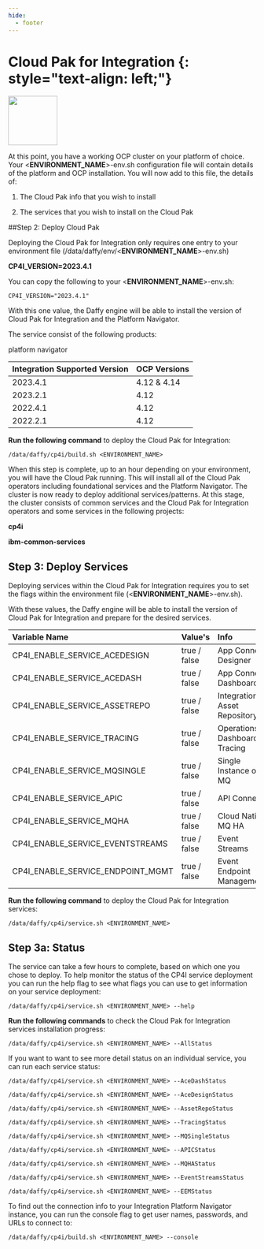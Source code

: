 ```yaml
---
hide:
  - footer
---
```

<script>
  document.title = "Cloud Pak - Integration";
</script>
Cloud Pak for Integration {: style="text-align: left;"}
===============
<img src='../images/integration.png'
       style="width:100px;height:100px;"/>

At this point, you have a working OCP cluster on your platform of choice. Your <**ENVIRONMENT_NAME**>-env.sh configuration file will contain details of the platform and OCP installation. You will now add to this file, the details of:

1) The Cloud Pak info that you wish to install

2) The services that you wish to install on the Cloud Pak

##Step 2: Deploy Cloud Pak

Deploying the Cloud Pak for Integration only requires one entry to your environment file (/data/daffy/env/<**ENVIRONMENT_NAME**>-env.sh)

**CP4I_VERSION=2023.4.1**

You can copy the following to your <**ENVIRONMENT_NAME**>-env.sh:

```
CP4I_VERSION="2023.4.1"
```

With this one value, the Daffy engine will be able to install the version of Cloud Pak for Integration and the Platform Navigator.

The service consist of the following products:

platform navigator

| Integration Supported Version    | OCP Versions |
| :---      |    :----    |
| 2023.4.1     | 4.12 & 4.14     |
| 2023.2.1     | 4.12     |
| 2022.4.1     | 4.12     |
| 2022.2.1     | 4.12     |

**Run the following command** to deploy the Cloud Pak for Integration:

```
/data/daffy/cp4i/build.sh <ENVIRONMENT_NAME>
```

When this step is complete, up to an hour depending on your environment, you will have the Cloud Pak running. This will install all of the Cloud Pak operators including foundational services and the Platform Navigator. The cluster is now ready to deploy additional services/patterns.  At this stage, the cluster consists of common services and the Cloud Pak for Integration operators and some services in the following projects:

**cp4i**

**ibm-common-services**

## Step 3: Deploy Services

Deploying services within the Cloud Pak for Integration requires you to set the flags within the environment file (<**ENVIRONMENT_NAME**>-env.sh).

With these values, the Daffy engine will be able to install the version of Cloud Pak for Integration and prepare for the desired services.

| Variable Name| Value's |Info | Required |
| :---------   | :----  | :-----------------   |  :----  |  
| CP4I_ENABLE_SERVICE_ACEDESIGN | true / false   | App Connect Designer |   No  |
| CP4I_ENABLE_SERVICE_ACEDASH | true / false   | App Connect Dashboard |  No  |
| CP4I_ENABLE_SERVICE_ASSETREPO | true / false   | Integration Asset Repository |   No  |
| CP4I_ENABLE_SERVICE_TRACING | true / false   | Operations Dashboard Tracing |  No  |
| CP4I_ENABLE_SERVICE_MQSINGLE | true / false   | Single Instance of MQ |   No  |
| CP4I_ENABLE_SERVICE_APIC | true / false   | API Connect |  No  |
| CP4I_ENABLE_SERVICE_MQHA | true / false   | Cloud Native MQ HA |   No  |
| CP4I_ENABLE_SERVICE_EVENTSTREAMS | true / false   | Event Streams |  No  |
| CP4I_ENABLE_SERVICE_ENDPOINT_MGMT | true / false   | Event Endpoint Management |  No  |

**Run the following command** to deploy the Cloud Pak for Integration services:

```
/data/daffy/cp4i/service.sh <ENVIRONMENT_NAME>
```
## Step 3a: Status

The service can take a few hours to complete, based on which one you chose to deploy. To help monitor the status of the CP4I service deployment you can run the help flag to see what flags you can use to get information on your service deployment:

```
/data/daffy/cp4i/service.sh <ENVIRONMENT_NAME> --help
```

**Run the following commands** to check the Cloud Pak for Integration services installation progress:

```
/data/daffy/cp4i/service.sh <ENVIRONMENT_NAME> --AllStatus
```

If you want to want to see more detail status on an individual service, you can run each service status:

```
/data/daffy/cp4i/service.sh <ENVIRONMENT_NAME> --AceDashStatus
```
```
/data/daffy/cp4i/service.sh <ENVIRONMENT_NAME> --AceDesignStatus
```
```
/data/daffy/cp4i/service.sh <ENVIRONMENT_NAME> --AssetRepoStatus
```
```
/data/daffy/cp4i/service.sh <ENVIRONMENT_NAME> --TracingStatus
```
```
/data/daffy/cp4i/service.sh <ENVIRONMENT_NAME> --MQSingleStatus
```
```
/data/daffy/cp4i/service.sh <ENVIRONMENT_NAME> --APICStatus
```
```
/data/daffy/cp4i/service.sh <ENVIRONMENT_NAME> --MQHAStatus
```
```
/data/daffy/cp4i/service.sh <ENVIRONMENT_NAME> --EventStreamsStatus
```
```
/data/daffy/cp4i/service.sh <ENVIRONMENT_NAME> --EEMStatus
```
To find out the connection info to your Integration Platform Navigator instance, you can run the console flag to get user names, passwords, and URLs to connect to:

```
/data/daffy/cp4i/build.sh <ENVIRONMENT_NAME> --console
```
